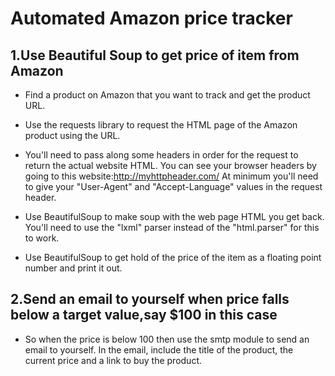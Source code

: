 # Automated Amazon price tracker

## 1.Use Beautiful Soup to get price of item from Amazon

*  Find a product on Amazon that you want to track and get the product URL.

*  Use the requests library to request the HTML page of the Amazon product using the URL.

* You'll need to pass along some headers in order for the request to return the actual website HTML. You can see your browser headers by going to this website:http://myhttpheader.com/
At minimum you'll need to give your "User-Agent" and "Accept-Language" values in the request header.

*  Use BeautifulSoup to make soup with the web page HTML you get back. You'll need to use the "lxml" parser instead of the "html.parser" for this to work.

* Use BeautifulSoup to get hold of the price of the item as a floating point number and print it out.

## 2.Send an email to yourself when price falls below a target value,say $100 in this case

* So when the price is below 100 then use the smtp module to send an email to yourself. In the email, include the title of the product, the current price and a link to buy the product.


